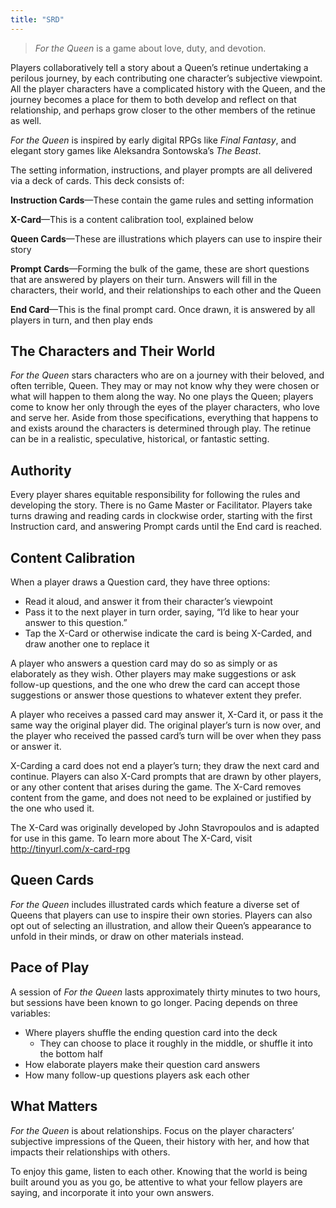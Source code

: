 ```yaml
---
title: "SRD"
---
```


> _For the Queen_ is a game about love, duty, and devotion.

Players collaboratively tell a story about a Queen’s retinue undertaking a perilous journey, by each contributing one character’s subjective viewpoint. All the player characters have a complicated history with the Queen, and the journey becomes a place for them to both develop and reflect on that relationship, and perhaps grow closer to the other members of the retinue as well.

_For the Queen_ is inspired by early digital RPGs like _Final Fantasy_, and elegant story games like Aleksandra Sontowska’s _The Beast_.

The setting information, instructions, and player prompts are all delivered via a deck of cards. This deck consists of:

**Instruction Cards**—These contain the game rules and setting information

**X-Card**—This is a content calibration tool, explained below

**Queen Cards**—These are illustrations which players can use to inspire their story

**Prompt Cards**—Forming the bulk of the game, these are short questions that are answered by players on their turn. Answers will fill in the characters, their world, and their relationships to each other and the Queen

**End Card**—This is the final prompt card. Once drawn, it is answered by all players in turn, and then play ends

## The Characters and Their World

_For the Queen_ stars characters who are on a journey with their beloved, and often terrible, Queen. They may or may not know why they were chosen or what will happen to them along the way. No one plays the Queen; players come to know her only through the eyes of the player characters, who love and serve her. Aside from those specifications, everything that happens to and exists around the characters is determined through play. The retinue can be in a realistic, speculative, historical, or fantastic setting.

## Authority

Every player shares equitable responsibility for following the rules and developing the story. There is no Game Master or Facilitator. Players take turns drawing and reading cards in clockwise order, starting with the first Instruction card, and answering Prompt cards until the End card is reached.

## Content Calibration

When a player draws a Question card, they have three options:

- Read it aloud, and answer it from their character’s viewpoint
- Pass it to the next player in turn order, saying, “I’d like to hear your answer to this question.”
- Tap the X-Card or otherwise indicate the card is being X-Carded, and draw another one to replace it

A player who answers a question card may do so as simply or as elaborately as they wish. Other players may make suggestions or ask follow-up questions, and the one who drew the card can accept those suggestions or answer those questions to whatever extent they prefer.

A player who receives a passed card may answer it, X-Card it, or pass it the same way the original player did. The original player’s turn is now over, and the player who received the passed card’s turn will be over when they pass or answer it.

X-Carding a card does not end a player’s turn; they draw the next card and continue. Players can also X-Card prompts that are drawn by other players, or any other content that arises during the game. The X-Card removes content from the game, and does not need to be explained or justified by the one who used it.

The X-Card was originally developed by John Stavropoulos and is adapted for use in this game. To learn more about The X-Card, visit http://tinyurl.com/x-card-rpg

## Queen Cards

_For the Queen_ includes illustrated cards which feature a diverse set of Queens that players can use to inspire their own stories. Players can also opt out of selecting an illustration, and allow their Queen’s appearance to unfold in their minds, or draw on other materials instead.

## Pace of Play

A session of _For the Queen_ lasts approximately thirty minutes to two hours, but sessions have been known to go longer. Pacing depends on three variables:

- Where players shuffle the ending question card into the deck
  - They can choose to place it roughly in the middle, or shuffle it into the bottom half
- How elaborate players make their question card answers
- How many follow-up questions players ask each other

## What Matters

_For the Queen_ is about relationships. Focus on the player characters’ subjective impressions of the Queen, their history with her, and how that impacts their relationships with others.

To enjoy this game, listen to each other. Knowing that the world is being built around you as you go, be attentive to what your fellow players are saying, and incorporate it into your own answers.
